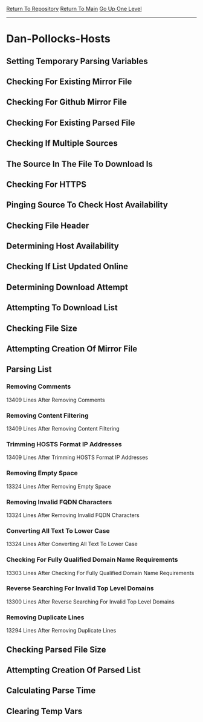 [Return To Repository](https://github.com/deathbybandaid/piholeparser/)
[Return To Main](https://github.com/deathbybandaid/piholeparser/blob/master/RecentRunLogs/Mainlog.md)
[Go Up One Level](https://github.com/deathbybandaid/piholeparser/blob/master/RecentRunLogs/TopLevelScripts/30-Processing-Blacklists.md)
____________________________________
# Dan-Pollocks-Hosts
## Setting Temporary Parsing Variables
## Checking For Existing Mirror File
## Checking For Github Mirror File
## Checking For Existing Parsed File
## Checking If Multiple Sources
## The Source In The File To Download Is
## Checking For HTTPS
## Pinging Source To Check Host Availability
## Checking File Header
## Determining Host Availability
## Checking If List Updated Online
## Determining Download Attempt
## Attempting To Download List
## Checking File Size
## Attempting Creation Of Mirror File
## Parsing List
### Removing Comments
13409 Lines After Removing Comments
### Removing Content Filtering
13409 Lines After Removing Content Filtering
### Trimming HOSTS Format IP Addresses
13409 Lines After Trimming HOSTS Format IP Addresses
### Removing Empty Space
13324 Lines After Removing Empty Space
### Removing Invalid FQDN Characters
13324 Lines After Removing Invalid FQDN Characters
### Converting All Text To Lower Case
13324 Lines After Converting All Text To Lower Case
### Checking For Fully Qualified Domain Name Requirements
13303 Lines After Checking For Fully Qualified Domain Name Requirements
### Reverse Searching For Invalid Top Level Domains
13300 Lines After Reverse Searching For Invalid Top Level Domains
### Removing Duplicate Lines
13294 Lines After Removing Duplicate Lines
## Checking Parsed File Size
## Attempting Creation Of Parsed List
## Calculating Parse Time
## Clearing Temp Vars
